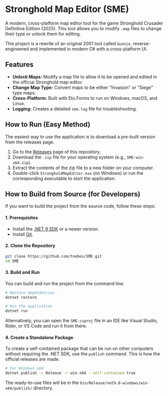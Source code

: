 # Stronghold Map Editor (SME)

A modern, cross-platform map editor tool for the game Stronghold Crusader Definitive Edition (2025). This tool allows
you to modify `.map` files to change their type or unlock them for editing.

This project is a rewrite of an original 2001 tool called `Gunnie`, reverse-engineered and implemented in modern C# with
a cross-platform UI.

## Features

- **Unlock Maps:** Modify a map file to allow it to be opened and edited in the official Stronghold map editor.
- **Change Map Type:** Convert maps to be either "Invasion" or "Siege" type maps.
- **Cross-Platform:** Built with Eto.Forms to run on Windows, macOS, and Linux.
- **Logging:** Creates a detailed `sme.log` file for troubleshooting.

## How to Run (Easy Method)

The easiest way to use the application is to download a pre-built version from the releases page.

1. Go to the [Releases](https://github.com/tnebes/SME/releases) page of this repository.
2. Download the `.zip` file for your operating system (e.g., `SME-win-x64.zip`).
3. Extract the contents of the zip file to a new folder on your computer.
4. Double-click `StrongholdMapEditor.exe` (on Windows) or run the corresponding executable to start the application.

## How to Build from Source (for Developers)

If you want to build the project from the source code, follow these steps:

#### 1. Prerequisites

- Install the [.NET 9 SDK](https://dotnet.microsoft.com/download/dotnet/9.0) or a newer version.
- Install [Git](https://git-scm.com/downloads/).

#### 2. Clone the Repository

```sh
git clone https://github.com/tnebes/SME.git
cd SME
```

#### 3. Build and Run

You can build and run the project from the command line:

```sh
# Restore dependencies
dotnet restore

# Run the application
dotnet run
```

Alternatively, you can open the `SME.csproj` file in an IDE like Visual Studio, Rider, or VS Code and run it from there.

#### 4. Create a Standalone Package

To create a self-contained package that can be run on other computers without requiring the .NET SDK, use the `publish`
command. This is how the official releases are made.

```sh
# For Windows x64
dotnet publish -c Release -r win-x64 --self-contained true
```

The ready-to-use files will be in the `bin/Release/net9.0-windows/win-x64/publish/` directory.
